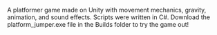 A platformer game made on Unity with movement mechanics, gravity, animation, and sound effects. Scripts were written in C#. 
Download the platform_jumper.exe file in the Builds folder to try the game out!
